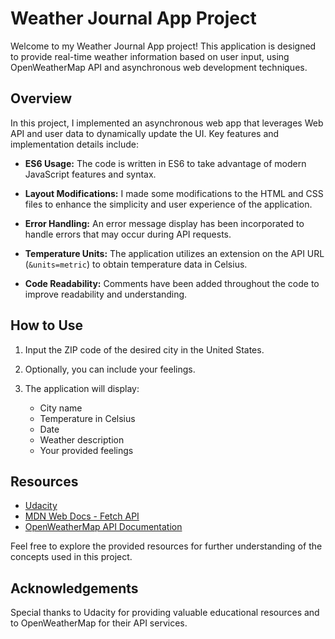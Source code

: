 # Weather Journal App Project

Welcome to my Weather Journal App project! This application is designed to provide real-time weather information based on user input, using OpenWeatherMap API and asynchronous web development techniques.

## Overview

In this project, I implemented an asynchronous web app that leverages Web API and user data to dynamically update the UI. Key features and implementation details include:

- **ES6 Usage:** The code is written in ES6 to take advantage of modern JavaScript features and syntax.

- **Layout Modifications:** I made some modifications to the HTML and CSS files to enhance the simplicity and user experience of the application.

- **Error Handling:** An error message display has been incorporated to handle errors that may occur during API requests.

- **Temperature Units:** The application utilizes an extension on the API URL (`&units=metric`) to obtain temperature data in Celsius.

- **Code Readability:** Comments have been added throughout the code to improve readability and understanding.

## How to Use

1. Input the ZIP code of the desired city in the United States.

2. Optionally, you can include your feelings.

3. The application will display:
   - City name
   - Temperature in Celsius
   - Date
   - Weather description
   - Your provided feelings

## Resources

- [Udacity](https://classroom.udacity.com/)
- [MDN Web Docs - Fetch API](https://developer.mozilla.org/en-US/docs/Web/API/Fetch_API/Using_Fetch)
- [OpenWeatherMap API Documentation](https://openweathermap.org/current#zip)

Feel free to explore the provided resources for further understanding of the concepts used in this project.

## Acknowledgements
Special thanks to Udacity for providing valuable educational resources and to OpenWeatherMap for their API services.

